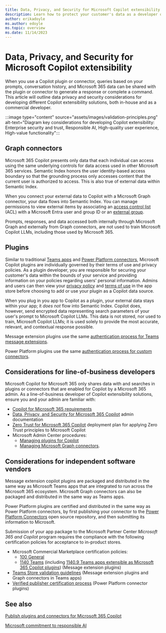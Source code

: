 ```yaml
---
title: Data, Privacy, and Security for Microsoft Copilot extensibility
description: Learn how to protect your customer's data as a developer of Microsoft Copilot extensibility solutions
author: erikadoyle
ms.author: edoyle
ms.topic: overview
ms.date: 11/14/2023
---
```


# Data, Privacy, and Security for Microsoft Copilot extensibility

When you use a Copilot plugin or connector, queries based on your prompts, conversation history, and Microsoft 365 data can be shared with the plugin or connector to generate a response or complete a command. This article will outline data privacy and security considerations for developing different Copilot extensibility solutions, both in-house and as a commercial developer.

:::image type="content" source="assets/images/validation-principles.png" alt-text="Diagram key considerations for developing Copilot extensibility: Enterprise security and trust, Responsible AI, High-quality user experience, High-value functionality":::

## Graph connectors

Microsoft 365 Copilot presents only data that each individual can access using the same underlying controls for data access used in other Microsoft 365 services. Semantic Index honors the user identity-based access boundary so that the grounding process only accesses content that the current user is authorized to access. This is also true of external data within Semantic Index.

When you connect your external data to Copilot with a Microsoft Graph connector, your data flows into Semantic Index. You can manage permissions to view external items by associating an [access control list](/graph/connecting-external-content-manage-items?branch=main#access-control-list) (ACL) with a Microsoft Entra user and group ID or an [external group](/graph/connecting-external-content-external-groups?context=/microsoft-365-copilot/extensibility/context).

Prompts, responses, and data accessed both internally through Microsoft Graph and externally from Graph connectors, are not used to train Microsoft Copilot LLMs, including those used by Microsoft 365.

## Plugins

Similar to traditional [Teams apps](/microsoftteams/platform/concepts/deploy-and-publish/appsource/prepare/teams-store-validation-guidelines#privacy-policy) and [Power Platform connectors](/connectors/custom-connectors/certification-submission#step-4b-product-or-end-service-metadata), Microsoft Copilot plugins are individually governed by their terms of use and privacy policies. As a plugin developer, you are responsible for securing your customer's data within the bounds of your service and providing information on your policies regarding users' personal information. Admins and users can then view your [privacy policy](/microsoftteams/platform/concepts/deploy-and-publish/appsource/prepare/teams-store-validation-guidelines#privacy-policy) and [terms of use](/microsoftteams/platform/concepts/deploy-and-publish/appsource/prepare/teams-store-validation-guidelines#terms-of-use) in the app store before choosing to add or use your plugin as a Copilot data source.

When you plug in you app to Copilot as a plugin, your external data stays within your app; it *does not* flow into Semantic Index. Copilot does, however, send encrypted data representing search parameters of your user's prompt to Microsoft Copilot LLMs. This data is not stored, nor used to train, Microsoft Copilot LLMs; it is used solely to provide the most accurate, relevant, and contextual response possible.

Message extension plugins use the same [authentication process for Teams message extensions](/microsoftteams/platform/bots/how-to/authentication/bot-sso-overview).

Power Platform plugins use the same [authentication process for custom connectors](/connectors/custom-connectors/azure-active-directory-authentication).

## Considerations for line-of-business developers

Microsoft Copilot for Microsoft 365 only shares data with and searches in plugins or connectors that are enabled for Copilot by a Microsoft 365 admin. As a line-of-business developer of Copilot extensibility solutions, ensure you and your admin are familiar with:

- [Copilot for Microsoft 365 requirements](/microsoft-365-copilot/microsoft-365-copilot-requirements)
- [Data, Privacy, and Security for Microsoft 365 Copilot](/microsoft-365-copilot/microsoft-365-copilot-privacy) admin documentation
- [Zero Trust for Microsoft 365 Copilot](/security/zero-trust/zero-trust-tech-illus#zero-trust-for-microsoft-365-copilot) deployment plan for applying Zero Trust principles to Microsoft Copilot
- Microsoft Admin Center procedures:
  - [Managing plugins for Copilot](/microsoft-365/admin/manage/manage-plugins-for-copilot-in-integrated-apps)
  - [Managing Microsoft Graph connectors](/microsoftsearch/connectors-overview).

## Considerations for independent software vendors

Message extension copilot plugins are packaged and distributed in the same way as Microsoft Teams apps that are integrated to run across the Microsoft 365 ecosystem. Microsoft Graph connectors can also be packaged and distributed in the same way as Teams apps.

Power Platform plugins are certified and distributed in the same way as Power Platform connectors, by first publishing your connector to the [Power Platform Connectors](https://github.com/microsoft/PowerPlatformConnectors) open source repository, and then submitting its information to Microsoft.

Submission of your app package to the Microsoft Partner Center *Microsoft 365 and Copilot* program requires the compliance with the following certification policies for acceptance to in-product stores.

- Microsoft Commercial Marketplace certification policies:
  - [100 General](/marketplace/certification-policies#100-general)
  - [1140 Teams](/legal/marketplace/certification-policies#1140-teams) (including [1140.9 Teams apps extensible as Microsoft 365 Copilot plugins](/legal/marketplace/certification-policies#1140-teams)) (Message extension plugins)
- [Teams Store validation guidelines](/microsoftteams/platform/concepts/deploy-and-publish/appsource/prepare/teams-store-validation-guidelines) (Message extension plugins and Graph connectors in Teams apps)
- [Verified publisher certification process](/connectors/custom-connectors/certification-submission) (Power Platform connector plugins)

## See also

[Publish plugins and connectors for Microsoft 365 Copilot](publish.md)

[Microsoft commitment to responsible AI](https://www.microsoft.com/ai/responsible-ai)
